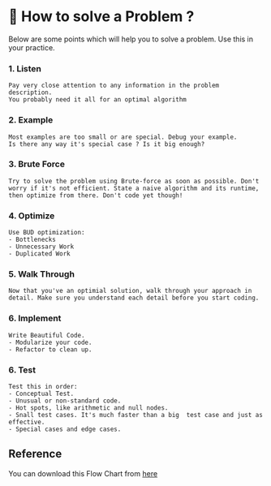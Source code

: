 # 🤔 How to solve a Problem ?

Below are some points which will help you to solve a problem. Use this in your practice.

### 1. Listen

    Pay very close attention to any information in the problem description. 
    You probably need it all for an optimal algorithm

### 2. Example

    Most examples are too small or are special. Debug your example. 
    Is there any way it's special case ? Is it big enough?

### 3. Brute Force

    Try to solve the problem using Brute-force as soon as possible. Don't worry if it's not efficient. State a naive algorithm and its runtime, then optimize from there. Don't code yet though!

### 4. Optimize

    Use BUD optimization:
    - Bottlenecks
    - Unnecessary Work
    - Duplicated Work

### 5. Walk Through

    Now that you've an optimial solution, walk through your approach in detail. Make sure you understand each detail before you start coding.

### 6. Implement

    Write Beautiful Code.
    - Modularize your code.
    - Refactor to clean up.

### 6. Test

    Test this in order:
    - Conceptual Test.
    - Unusual or non-standard code.
    - Hot spots, like arithmetic and null nodes.
    - Snall test cases. It's much faster than a big  test case and just as effective.
    - Special cases and edge cases.

## Reference

You can download this Flow Chart from [here](https://www.crackingthecodinginterview.com/uploads/6/5/2/8/6528028/cracking_the_coding_skills_-_v6.pdf)
